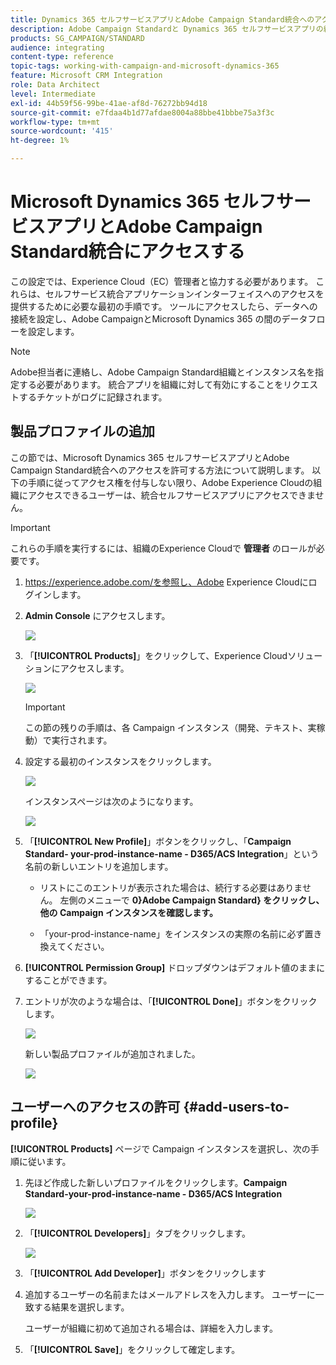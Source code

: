 ```yaml
---
title: Dynamics 365 セルフサービスアプリとAdobe Campaign Standard統合へのアクセス権を取得します
description: Adobe Campaign Standardと Dynamics 365 セルフサービスアプリの統合
products: SG_CAMPAIGN/STANDARD
audience: integrating
content-type: reference
topic-tags: working-with-campaign-and-microsoft-dynamics-365
feature: Microsoft CRM Integration
role: Data Architect
level: Intermediate
exl-id: 44b59f56-99be-41ae-af8d-76272bb94d18
source-git-commit: e7fdaa4b1d77afdae8004a88bbe41bbbe75a3f3c
workflow-type: tm+mt
source-wordcount: '415'
ht-degree: 1%

---
```


# Microsoft Dynamics 365 セルフサービスアプリとAdobe Campaign Standard統合にアクセスする

この設定では、Experience Cloud（EC）管理者と協力する必要があります。 これらは、セルフサービス統合アプリケーションインターフェイスへのアクセスを提供するために必要な最初の手順です。 ツールにアクセスしたら、データへの接続を設定し、Adobe CampaignとMicrosoft Dynamics 365 の間のデータフローを設定します。

>[!NOTE]
>
>Adobe担当者に連絡し、Adobe Campaign Standard組織とインスタンス名を指定する必要があります。 統合アプリを組織に対して有効にすることをリクエストするチケットがログに記録されます。

## 製品プロファイルの追加

この節では、Microsoft Dynamics 365 セルフサービスアプリとAdobe Campaign Standard統合へのアクセスを許可する方法について説明します。 以下の手順に従ってアクセス権を付与しない限り、Adobe Experience Cloudの組織にアクセスできるユーザーは、統合セルフサービスアプリにアクセスできません。

>[!IMPORTANT]
>
> これらの手順を実行するには、組織のExperience Cloudで **管理者** のロールが必要です。
>

1. https://experience.adobe.com/を参照し、Adobe Experience Cloudにログインします。
1. **Admin Console** にアクセスします。

   ![](assets/do-not-localize/d365-to-acs-access-3.png)

1. 「**[!UICONTROL Products]**」をクリックして、Experience Cloudソリューションにアクセスします。

   ![](assets/do-not-localize/d365-to-acs-access-6.png)


   >[!IMPORTANT]
   >
   >この節の残りの手順は、各 Campaign インスタンス（開発、テキスト、実稼動）で実行されます。
   >

1. 設定する最初のインスタンスをクリックします。

   ![](assets/do-not-localize/d365-to-acs-access-6.png)

   インスタンスページは次のようになります。

   ![](assets/do-not-localize/d365-to-acs-access-8.png)

1. 「**[!UICONTROL New Profile]**」ボタンをクリックし、「**Campaign Standard- your-prod-instance-name - D365/ACS Integration**」という名前の新しいエントリを追加します。

   * リストにこのエントリが表示された場合は、続行する必要はありません。 左側のメニューで **0}Adobe Campaign Standard} をクリックし、他の Campaign インスタンスを確認します。**

   * 「your-prod-instance-name」をインスタンスの実際の名前に必ず置き換えてください。

1. **[!UICONTROL Permission Group]** ドロップダウンはデフォルト値のままにすることができます。

1. エントリが次のような場合は、「**[!UICONTROL Done]**」ボタンをクリックします。

   ![](assets/do-not-localize/d365-to-acs-access-14.png)

   新しい製品プロファイルが追加されました。

   ![](assets/do-not-localize/d365-to-acs-access-15.png)

## ユーザーへのアクセスの許可 {#add-users-to-profile}

**[!UICONTROL Products]** ページで Campaign インスタンスを選択し、次の手順に従います。

1. 先ほど作成した新しいプロファイルをクリックします。**Campaign Standard-your-prod-instance-name - D365/ACS Integration**

   ![](assets/do-not-localize/d365-to-acs-access-15.png)

1. 「**[!UICONTROL Developers]**」タブをクリックします。

   ![](assets/do-not-localize/d365-to-acs-access-18.png)

1. 「**[!UICONTROL Add Developer]**」ボタンをクリックします

1. 追加するユーザーの名前またはメールアドレスを入力します。  ユーザーに一致する結果を選択します。

   ユーザーが組織に初めて追加される場合は、詳細を入力します。

1. 「**[!UICONTROL Save]**」をクリックして確定します。
